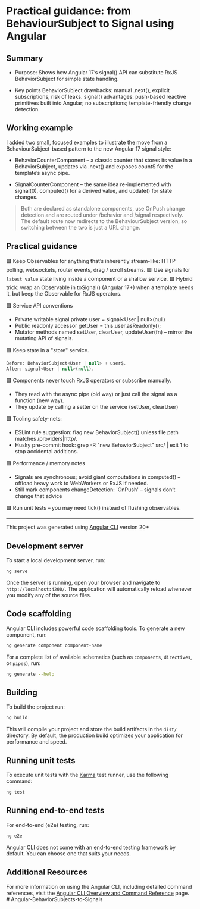 # Practical guidance: from BehaviourSubject to Signal using Angular

## Summary

- Purpose: Shows how Angular 17’s signal() API can substitute RxJS BehaviorSubject for simple state handling.

- Key points
BehaviorSubject drawbacks: manual .next(), explicit subscriptions, risk of leaks.
signal() advantages: push-based reactive primitives built into Angular; no subscriptions; template-friendly change detection.

## Working example

I added two small, focused examples to illustrate the move from a BehaviourSubject-based pattern to the new Angular 17 signal style:
- BehaviorCounterComponent – a classic counter that stores its value in a BehaviorSubject, updates via .next() and exposes count$ for the template’s async pipe.

- SignalCounterComponent – the same idea re-implemented with signal(0), computed() for a derived value, and update() for state changes.

> Both are declared as standalone components, use OnPush change detection and are routed under
/behavior and /signal respectively. The default route now redirects to the BehaviourSubject version, so switching between the two is just a URL change.

## Practical guidance

🟩 Keep Observables for anything that’s inherently stream-like: HTTP polling, websockets, router events, drag / scroll streams.
🟩 Use signals for `latest value` state living inside a component or a shallow service.
🟩 Hybrid trick: wrap an Observable in toSignal() (Angular 17+) when a template needs it, but keep the Observable for RxJS operators.

🟩 Service API conventions
- Private writable signal private user = signal<User | null>(null)
- Public readonly accessor getUser = this.user.asReadonly();
- Mutator methods named setUser, clearUser, updateUser(fn) – mirror the mutating API of signals.

🟩 Keep state in a "store" service.
```js
Before: BehaviorSubject<User | null> + user$.
After: signal<User | null>(null).
```
🟩 Components never touch RxJS operators or subscribe manually.
- They read with the async pipe (old way) or just call the signal as a function (new way).
- They update by calling a setter on the service (setUser, clearUser)

🟩 Tooling safety-nets:
- ESLint rule suggestion: flag new BehaviorSubject() unless file path matches /providers|http/.
- Husky pre-commit hook: grep -R "new BehaviorSubject" src/ | exit 1 to stop accidental additions.

🟩 Performance / memory notes
- Signals are synchronous; avoid giant computations in computed() – offload heavy work to WebWorkers or RxJS if needed.
- Still mark components changeDetection: 'OnPush' – signals don’t change that advice

🟩 Run unit tests – you may need tick() instead of flushing observables.


---

This project was generated using [Angular CLI](https://github.com/angular/angular-cli) version 20+

## Development server

To start a local development server, run:

```bash
ng serve
```

Once the server is running, open your browser and navigate to `http://localhost:4200/`. The application will automatically reload whenever you modify any of the source files.

## Code scaffolding

Angular CLI includes powerful code scaffolding tools. To generate a new component, run:

```bash
ng generate component component-name
```

For a complete list of available schematics (such as `components`, `directives`, or `pipes`), run:

```bash
ng generate --help
```

## Building

To build the project run:

```bash
ng build
```

This will compile your project and store the build artifacts in the `dist/` directory. By default, the production build optimizes your application for performance and speed.

## Running unit tests

To execute unit tests with the [Karma](https://karma-runner.github.io) test runner, use the following command:

```bash
ng test
```

## Running end-to-end tests

For end-to-end (e2e) testing, run:

```bash
ng e2e
```

Angular CLI does not come with an end-to-end testing framework by default. You can choose one that suits your needs.

## Additional Resources

For more information on using the Angular CLI, including detailed command references, visit the [Angular CLI Overview and Command Reference](https://angular.dev/tools/cli) page.
#   A n g u l a r - B e h a v i o r S u b j e c t s - t o - S i g n a l s  
 